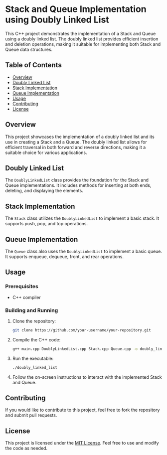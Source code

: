 # Stack and Queue Implementation using Doubly Linked List

This C++ project demonstrates the implementation of a Stack and Queue using a doubly linked list. The doubly linked list provides efficient insertion and deletion operations, making it suitable for implementing both Stack and Queue data structures.

## Table of Contents

- [Overview](#overview)
- [Doubly Linked List](#doubly-linked-list)
- [Stack Implementation](#stack-implementation)
- [Queue Implementation](#queue-implementation)
- [Usage](#usage)
- [Contributing](#contributing)
- [License](#license)

## Overview

This project showcases the implementation of a doubly linked list and its use in creating a Stack and a Queue. The doubly linked list allows for efficient traversal in both forward and reverse directions, making it a suitable choice for various applications.

## Doubly Linked List

The `DoublyLinkedList` class provides the foundation for the Stack and Queue implementations. It includes methods for inserting at both ends, deleting, and displaying the elements.

## Stack Implementation

The `Stack` class utilizes the `DoublyLinkedList` to implement a basic stack. It supports push, pop, and top operations.

## Queue Implementation

The `Queue` class also uses the `DoublyLinkedList` to implement a basic queue. It supports enqueue, dequeue, front, and rear operations.

## Usage

### Prerequisites

- C++ compiler

### Building and Running

1. Clone the repository:

    ```bash
    git clone https://github.com/your-username/your-repository.git
    ```

2. Compile the C++ code:

    ```bash
    g++ main.cpp DoublyLinkedList.cpp Stack.cpp Queue.cpp -o doubly_linked_list
    ```

3. Run the executable:

    ```bash
    ./doubly_linked_list
    ```

4. Follow the on-screen instructions to interact with the implemented Stack and Queue.

## Contributing

If you would like to contribute to this project, feel free to fork the repository and submit pull requests.

## License

This project is licensed under the [MIT License](LICENSE). Feel free to use and modify the code as needed.
